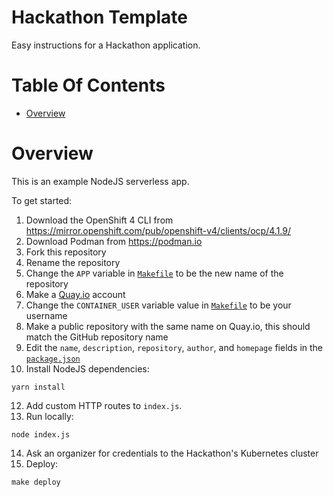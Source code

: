 # Hackathon Template
Easy instructions for a Hackathon application.

# Table Of Contents
- [Overview](#overview)

# Overview
This is an example NodeJS serverless app.

To get started:

1. Download the OpenShift 4 CLI from https://mirror.openshift.com/pub/openshift-v4/clients/ocp/4.1.9/
2. Download Podman from https://podman.io
3. Fork this repository
4. Rename the repository
5. Change the `APP` variable in [`Makefile`](Makefile) to be the new name of the repository
6. Make a [Quay.io](https://quay.io) account
7. Change the `CONTAINER_USER` variable value in [`Makefile`](Makefile) to be
   your username
8. Make a public repository with the same name on Quay.io, this should match 
   the GitHub 
   repository name
10. Edit the `name`, `description`, `repository`, `author`, and `homepage` 
	fields in the [`package.json`](package.json)
11. Install NodeJS dependencies:
   ```
   yarn install
   ```
12. Add custom HTTP routes to `index.js`.
13. Run locally:
   ```
   node index.js
   ```
14. Ask an organizer for credentials to the Hackathon's Kubernetes cluster
15. Deploy:
   ```
   make deploy
   ```
